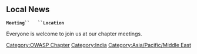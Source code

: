 ## Local News

**`Meeting``   ``Location`**

Everyone is welcome to join us at our chapter meetings.

[Category:OWASP Chapter](Category:OWASP_Chapter "wikilink")
[Category:India](Category:India "wikilink")
[Category:Asia/Pacific/Middle
East](Category:Asia/Pacific/Middle_East "wikilink")